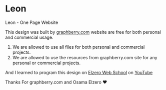 # Leon
Leon - One Page Website


This design was built by [graphberry.com](https://graphberry.com) website are free for both personal and commercial usage.

1. We are allowed to use all files for both personal and commercial projects.
2. We are allowed to use the resources from graphberry.com site for any personal or commercial projects.

And I learned to program this design on [Elzero Web School](https://elzero.org/practical-html-css/) on [YouTube](https://www.youtube.com/playlist?list=PLDoPjvoNmBAzHSjcR-HnW9tnxyuye8KbF)

Thanks For graphberry.com and Osama Elzero :heart:
